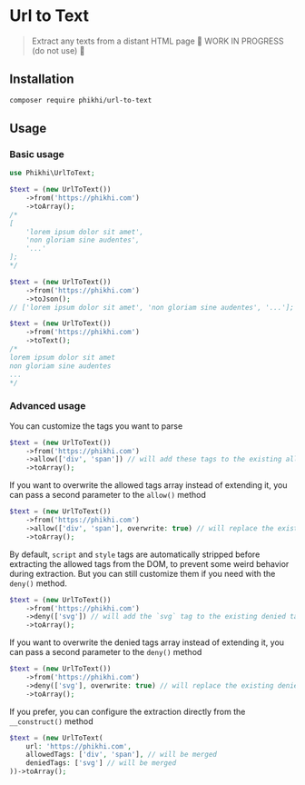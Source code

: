 # Url to Text

> Extract any texts from a distant HTML page
> 🚧 WORK IN PROGRESS (do not use) 🚧

## Installation

```bash
composer require phikhi/url-to-text
```

## Usage

### Basic usage
```php
use Phikhi\UrlToText;

$text = (new UrlToText())
    ->from('https://phikhi.com')
    ->toArray();
/*
[
    'lorem ipsum dolor sit amet',
    'non gloriam sine audentes',
    '...'
];
*/

$text = (new UrlToText())
    ->from('https://phikhi.com')
    ->toJson();
// ['lorem ipsum dolor sit amet', 'non gloriam sine audentes', '...'];

$text = (new UrlToText())
    ->from('https://phikhi.com')
    ->toText();
/*
lorem ipsum dolor sit amet
non gloriam sine audentes
...
*/
```

### Advanced usage

You can customize the tags you want to parse
```php
$text = (new UrlToText())
    ->from('https://phikhi.com')
    ->allow(['div', 'span']) // will add these tags to the existing allowed tags array (H*, p, li, a).
    ->toArray();
```

If you want to overwrite the allowed tags array instead of extending it, you can pass a second parameter to the `allow()` method
```php
$text = (new UrlToText())
    ->from('https://phikhi.com')
    ->allow(['div', 'span'], overwrite: true) // will replace the existing allowed tags array with this one.
    ->toArray();
```

By default, `script` and `style` tags are automatically stripped before extracting the allowed tags from the DOM, to prevent some weird behavior during extraction.
But you can still customize them if you need with the `deny()` method.
```php
$text = (new UrlToText())
    ->from('https://phikhi.com')
    ->deny(['svg']) // will add the `svg` tag to the existing denied tags array (script, style).
    ->toArray();
```

If you want to overwrite the denied tags array instead of extending it, you can pass a second parameter to the `deny()` method
```php
$text = (new UrlToText())
    ->from('https://phikhi.com')
    ->deny(['svg'], overwrite: true) // will replace the existing denied tags array with this one.
    ->toArray();
```

If you prefer, you can configure the extraction directly from the `__construct()` method
```php
$text = (new UrlToText(
    url: 'https://phikhi.com',
    allowedTags: ['div', 'span'], // will be merged
    deniedTags: ['svg'] // will be merged
))->toArray();
```
